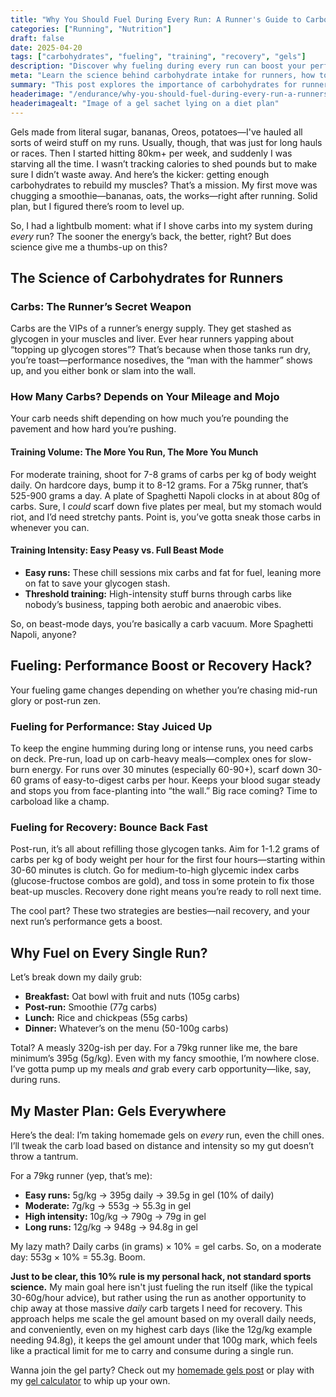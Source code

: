 ```yaml
---
title: "Why You Should Fuel During Every Run: A Runner's Guide to Carbohydrates"
categories: ["Running", "Nutrition"]
draft: false
date: 2025-04-20
tags: ["carbohydrates", "fueling", "training", "recovery", "gels"]
description: "Discover why fueling during every run can boost your performance and recovery, and how to do it right."
meta: "Learn the science behind carbohydrate intake for runners, how to optimize your fueling strategy for different training intensities, and why even easy runs might benefit from a little extra energy."
summary: "This post explores the importance of carbohydrates for runners, discussing how training volume and intensity affect your fueling needs. It also provides practical tips on how to incorporate fueling into every run, including a simple formula for calculating your carbohydrate intake."
headerimage: "/endurance/why-you-should-fuel-during-every-run-a-runners-guide-to-carbohydrates/FUEL_1.jpg"
headerimagealt: "Image of a gel sachet lying on a diet plan"
---
```


Gels made from literal sugar, bananas, Oreos, potatoes—I've hauled all sorts of weird stuff on my runs. Usually, though, that was just for long hauls or races. Then I started hitting 80km+ per week, and suddenly I was starving all the time. I wasn’t tracking calories to shed pounds but to make sure I didn’t waste away. And here’s the kicker: getting enough carbohydrates to rebuild my muscles? That’s a mission. My first move was chugging a smoothie—bananas, oats, the works—right after running. Solid plan, but I figured there’s room to level up.

So, I had a lightbulb moment: what if I shove carbs into my system during *every* run? The sooner the energy’s back, the better, right? But does science give me a thumbs-up on this?

## The Science of Carbohydrates for Runners

### Carbs: The Runner’s Secret Weapon

Carbs are the VIPs of a runner’s energy supply. They get stashed as glycogen in your muscles and liver. Ever hear runners yapping about “topping up glycogen stores”? That’s because when those tanks run dry, you’re toast—performance nosedives, the “man with the hammer” shows up, and you either bonk or slam into the wall.

### How Many Carbs? Depends on Your Mileage and Mojo

Your carb needs shift depending on how much you’re pounding the pavement and how hard you’re pushing.

#### Training Volume: The More You Run, The More You Munch

For moderate training, shoot for 7-8 grams of carbs per kg of body weight daily. On hardcore days, bump it to 8-12 grams. For a 75kg runner, that’s 525-900 grams a day. A plate of Spaghetti Napoli clocks in at about 80g of carbs. Sure, I *could* scarf down five plates per meal, but my stomach would riot, and I’d need stretchy pants. Point is, you’ve gotta sneak those carbs in whenever you can.

#### Training Intensity: Easy Peasy vs. Full Beast Mode

- **Easy runs:** These chill sessions mix carbs and fat for fuel, leaning more on fat to save your glycogen stash.
- **Threshold training:** High-intensity stuff burns through carbs like nobody’s business, tapping both aerobic and anaerobic vibes.

So, on beast-mode days, you’re basically a carb vacuum. More Spaghetti Napoli, anyone?

## Fueling: Performance Boost or Recovery Hack?

Your fueling game changes depending on whether you’re chasing mid-run glory or post-run zen.

### Fueling for Performance: Stay Juiced Up

To keep the engine humming during long or intense runs, you need carbs on deck. Pre-run, load up on carb-heavy meals—complex ones for slow-burn energy. For runs over 30 minutes (especially 60-90+), scarf down 30-60 grams of easy-to-digest carbs per hour. Keeps your blood sugar steady and stops you from face-planting into “the wall.” Big race coming? Time to carboload like a champ.

### Fueling for Recovery: Bounce Back Fast

Post-run, it’s all about refilling those glycogen tanks. Aim for 1-1.2 grams of carbs per kg of body weight per hour for the first four hours—starting within 30-60 minutes is clutch. Go for medium-to-high glycemic index carbs (glucose-fructose combos are gold), and toss in some protein to fix those beat-up muscles. Recovery done right means you’re ready to roll next time.

The cool part? These two strategies are besties—nail recovery, and your next run’s performance gets a boost.

## Why Fuel on Every Single Run?

Let’s break down my daily grub:

- **Breakfast:** Oat bowl with fruit and nuts (105g carbs)
- **Post-run:** Smoothie (77g carbs)
- **Lunch:** Rice and chickpeas (55g carbs)
- **Dinner:** Whatever’s on the menu (50-100g carbs)

Total? A measly 320g-ish per day. For a 79kg runner like me, the bare minimum’s 395g (5g/kg). Even with my fancy smoothie, I’m nowhere close. I’ve gotta pump up my meals *and* grab every carb opportunity—like, say, during runs.

## My Master Plan: Gels Everywhere

Here’s the deal: I’m taking homemade gels on *every* run, even the chill ones. I’ll tweak the carb load based on distance and intensity so my gut doesn’t throw a tantrum.

For a 79kg runner (yep, that’s me):

- **Easy runs:** 5g/kg → 395g daily → 39.5g in gel (10% of daily)
- **Moderate:** 7g/kg → 553g → 55.3g in gel
- **High intensity:** 10g/kg → 790g → 79g in gel
- **Long runs:** 12g/kg → 948g → 94.8g in gel

My lazy math? Daily carbs (in grams) × 10% = gel carbs. So, on a moderate day: 553g × 10% = 55.3g. Boom.

**Just to be clear, this 10% rule is my personal hack, not standard sports science.** My main goal here isn't just fueling the run itself (like the typical 30-60g/hour advice), but rather using the run as another opportunity to chip away at those massive *daily* carb targets I need for recovery. This approach helps me scale the gel amount based on my overall daily needs, and conveniently, even on my highest carb days (like the 12g/kg example needing 94.8g), it keeps the gel amount under that 100g mark, which feels like a practical limit for me to carry and consume during a single run.

Wanna join the gel party? Check out my [homemade gels post](/endurance/diy-energy-gels-save-money-and-customize-your-marathon-fuel/) or play with my [gel calculator](/gel-calculator) to whip up your own.
